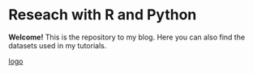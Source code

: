 # Reseach with R and Python 

**Welcome!** This is the repository to my blog. Here you can also find the datasets used in my tutorials.

[logo](logo.png)
